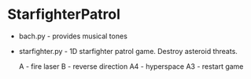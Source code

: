 # StarfighterPatrol

* bach.py - provides musical tones
* starfighter.py - 1D starfighter patrol game. Destroy asteroid threats.

  A - fire laser
  B - reverse direction
  A4 - hyperspace
  A3 - restart game
